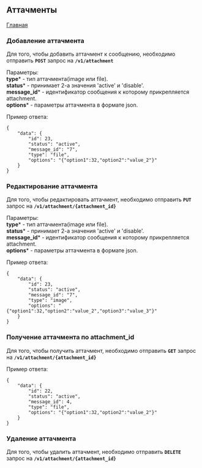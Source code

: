 ## Аттачменты

[Главная](main.md) 

### Добавление аттачмента

Для того, чтобы добавить аттачмент к сообщению, необходимо отправить 
**`POST`** запрос на **`/v1/attachment`**

Параметры:<br>
**type*** - тип аттачмента(image или file).<br>
**status*** - принимает 2-а значения 'active' и 'disable'.<br>
**message_id*** - идентификатор сообщения к которому прикрепляется attachment.<br>
**options*** - параметры аттачмента в формате json.<br>

Пример ответа:<br>

```
{
    "data": {
        "id": 23,
        "status": "active",
        "message_id": "7",
        "type": "file",
        "options": "{"option1":32,"option2":"value_2"}"
    }
}
```

### Редактирование аттачмента

Для того, чтобы редактировать аттачмент, необходимо отправить 
**`PUT`** запрос на **`/v1/attachment/{attachment_id}`**

Параметры:<br>
**type*** - тип аттачмента(image или file).<br>
**status*** - принимает 2-а значения 'active' и 'disable'.<br>
**message_id*** - идентификатор сообщения к которому прикрепляется attachment.<br>
**options*** - параметры аттачмента в формате json.<br>

Пример ответа:<br>

```
{
    "data": {
        "id": 23,
        "status": "active",
        "message_id": "7",
        "type": "image",
        "options": "{"option1":32,"option2":"value_2","option3":"value_3"}"
    }
}
```

### Получение аттачмента по attachment_id

Для того, чтобы получить аттачмент, необходимо отправить 
**`GET`** запрос на **`/v1/attachment/{attachment_id}`**

Пример ответа:<br>

```
{
    "data": {
        "id": 22,
        "status": "active",
        "message_id": 4,
        "type": "file",
        "options": "{"option1":32,"option2":"value_2"}"
    }
}
```

### Удаление аттачмента

Для того, чтобы удалить аттачмент, необходимо отправить 
**`DELETE`** запрос на **`/v1/attachment/{attachment_id}`**

